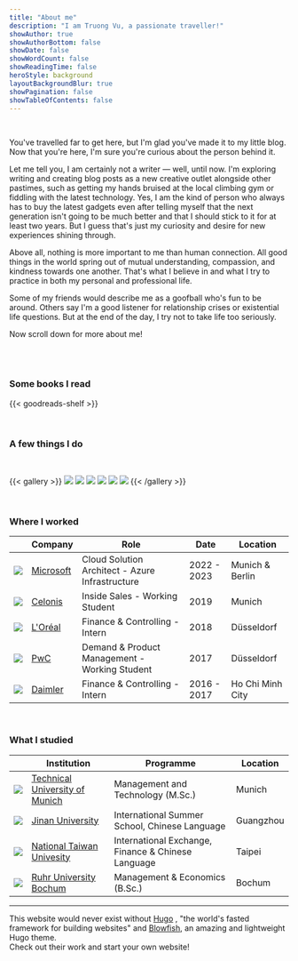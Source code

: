 ```yaml
---
title: "About me"
description: "I am Truong Vu, a passionate traveller!"
showAuthor: true
showAuthorBottom: false
showDate: false
showWordCount: false
showReadingTime: false
heroStyle: background
layoutBackgroundBlur: true
showPagination: false
showTableOfContents: false
---
```

<br> 

You've travelled far to get here, but I'm glad you've made it to my little blog. Now that you're here, I'm sure you're curious about the person behind it.

Let me tell you, I am certainly not a writer — well, until now. I'm exploring writing and creating blog posts as a new creative outlet alongside other pastimes, such as getting my hands bruised at the local climbing gym or fiddling with the latest technology. Yes, I am the kind of person who always has to buy the latest gadgets even after telling myself that the next generation isn't going to be much better and that I should stick to it for at least two years. But I guess that's just my curiosity and desire for new experiences shining through.

Above all, nothing is more important to me than human connection. All good things in the world spring out of mutual understanding, compassion, and kindness towards one another. That's what I believe in and what I try to practice in both my personal and professional life.

Some of my friends would describe me as a goofball who's fun to be around. Others say I'm a good listener for relationship crises or existential life questions. But at the end of the day, I try not to take life too seriously. 

Now scroll down for more about me!



<br>
<br>

### Some books I read 
{{< goodreads-shelf >}}


<br> 

### A few things I do 
<br> 


{{< gallery >}}
  <img src="gallery/01.jpg" class="grid-w33" />
  <img src="gallery/02.jpg" class="grid-w33" />
  <img src="gallery/03.jpg" class="grid-w33" />
  <img src="gallery/04.jpg" class="grid-w33" />
  <img src="gallery/05.jpg" class="grid-w33" />
  <img src="gallery/06.jpg" class="grid-w33" />
{{< /gallery >}}




<br> 




### Where I worked


<table style="width: 100%;">
    <thead>
        <tr>
            <th></th>
            <th>Company</th>
            <th>Role</th>
            <th>Date</th>
            <th>Location</th>
        </tr>
    </thead>
    <tbody>
        <tr>
            <td ><img class="customEntitityLogo" src="msft.jpg"/></td>
            <td><a href="https://www.microsoft.com" target="_blank">Microsoft</a></td>
            <td>Cloud Solution Architect - Azure Infrastructure</td>
            <td>2022 - 2023</td>
            <td>Munich & Berlin</td>
        </tr>
        <tr>
            <td ><img class="customEntitityLogo" src="celonis.png"/></td>
            <td><a href="https://www.celonis.com" target="_blank">Celonis</a></td>
            <td>Inside Sales - Working Student</td>
            <td>2019</td>
            <td>Munich</td>
        </tr>
        <tr>
            <td ><img class="customEntitityLogo" src="loreal.png"/></td>
            <td><a href="https://www.loreal.com" target="_blank">L'Oréal</a></td>
            <td>Finance & Controlling - Intern</td>
            <td>2018</td>
            <td>Düsseldorf</td>
        </tr>
        <tr>
            <td ><img class="customEntitityLogo" src="pwc.png"/></td>
            <td><a href="https://www.pwc.com" target="_blank">PwC</a></td>
            <td>Demand & Product Management - <br> Working Student</td>
            <td>2017</td>
            <td>Düsseldorf</td>
        </tr>
        <tr>
            <td ><img class="customEntitityLogo" src="daimler.png"/></td>
            <td><a href="https://group.mercedes-benz.com/de/" target="_blank">Daimler</a></td>
            <td>Finance & Controlling - Intern</td>
            <td>2016 - 2017</td>
            <td>Ho Chi Minh City</td>
        </tr>
    </tbody>
</table>

<br> 


### What I studied


<table style="width: 100%;">
    <thead>
        <tr>
            <th></th>
            <th>Institution</th>
            <th>Programme</th>
            <th>Location</th>
        </tr>
    </thead>
    <tbody>
        <tr>
            <td ><img class="customEntitityLogo" src="tum.png"/></td>
            <td><a href="https://www.tum.de" target="_blank">Technical University of Munich</a></td>
            <td>Management and Technology (M.Sc.) </td>
            <td>Munich</td>
        </tr>
        <tr>
            <td ><img class="customEntitityLogo" src="jinan.png"/></td>
            <td><a href="https://english.jnu.edu.cn" target="_blank">Jinan University</a></td>
            <td>International Summer School, Chinese Language</td>
            <td>Guangzhou</td>
        </tr>
        <tr>
            <td ><img class="customEntitityLogo" src="ntu.png"/></td>
            <td><a href="https://www.ntu.edu.tw/english" target="_blank">National Taiwan Univesity</a></td>
            <td>International Exchange, Finance & Chinese Language</td>
            <td>Taipei</td>
        </tr>
        <tr>
            <td ><img class="customEntitityLogo" src="rub.png"/></td>
            <td><a href="https://www.rub.de" target="_blank">Ruhr University Bochum</a></td>
            <td>Management & Economics (B.Sc.)</td>
            <td>Bochum</td>
        </tr>
    </tbody>
</table>

---






This website would never exist without [Hugo](https://gohugo.io/)
, "the world's fasted framework for building websites" and [Blowfish](https://blowfish.page/), an amazing and lightweight Hugo theme. <br> Check out their work and start your own website!

<br> 
